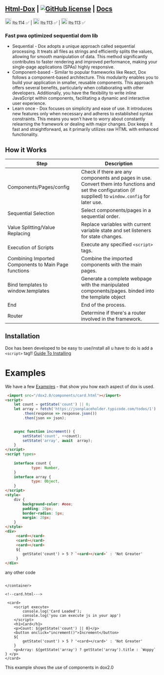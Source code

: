 ## [Html-Dox](https://malikwhitten67.github.io/html-dox/) |  [![GitHub license](https://img.shields.io/badge/license-MIT-blue.svg)](https://github.com/MalikWhitten67/html-dox/blob/main/LICENSE) | [Docs](https://github.com/MalikWhitten67/html-dox/wiki)
 <img src="https://th.bing.com/th/id/R.4c5dfa7ec90d6208a2a2e33adbd7c633?rik=cYlZy1p%2f4TEJGQ&riu=http%3a%2f%2f1000logos.net%2fwp-content%2fuploads%2f2017%2f08%2fChrome-Logo.png&ehk=qTc576MkpOTyH91AwsOr6MD868AywziPFN3Z2RxOFWQ%3d&risl=&pid=ImgRaw&r=0" width="20"> lts:114   ✅ | <img src="https://cdn.freebiesupply.com/logos/large/2x/firefox-logo-png-transparent.png" width="20"> lts:113  ✅ | <img src="https://th.bing.com/th/id/R.15317f39b369ebfe56a357aaea4860ab?rik=i1CnFnr0QPpDYg&pid=ImgRaw&r=0" width="20"> lts:113 ✅   

 
### Fast pwa optimized sequential dom lib

* Sequential - Dox adopts a unique approach called sequential processing. It treats all files as strings and efficiently splits the values, allowing for smooth manipulation of data. This method significantly contributes to faster rendering and improved performance, making your single-page applications (SPAs) highly responsive.
* Component-based - Similar to popular frameworks like React, Dox follows a component-based architecture. This modularity enables you to build your application in smaller, reusable components. This approach offers several benefits, particularly when collaborating with other developers. Additionally, you have the flexibility to write inline JavaScript within components, facilitating a dynamic and interactive user experience.
* Learn once - Dox focuses on simplicity and ease of use. It introduces new features only when necessary and adheres to established syntax constraints. This means you won't have to worry about constantly relearning the framework or dealing with major changes. Dox keeps it fast and straightforward, as it primarily utilizes raw HTML with enhanced functionality.



 
 
## How it Works

| Step                                      | Description                                                                      |
| ----------------------------------------- | -------------------------------------------------------------------------------- |
| Components/Pages/config                   | Check if there are any components and pages in use. Convert them into functions and set the configuration (if supplied) to `window.config` for later use. |
| Sequential Selection                      | Select components/pages in a sequential order.                                  |
| Value Splitting/Value Replacing            | Replace variables with current variable state and set listeners for state changes. |
| Execution of Scripts                      | Execute any specified `<script>` tags.                                         |
| Combining Imported Components to Main Page functions| Combine the imported components with the main pages.                           |
| Bind templates to window.templates               | Generate a complete webpage with the manipulated components/pages. binded into the template object           |
| End                                       | End of the process.                                                            |
| Router                                   | Determine if there's a router involved in the framework.                        |

 

## Installation

Dox has been developed to be easy to use/install all u have to do is add a `<script>` tag!! [Guide To Installing](https://github.com/MalikWhitten67/html-dox/wiki/Getting-started)


# Examples

We have a few [Examples](https://github.com/MalikWhitten67/html-dox/tree/main/examples) - that show you how each aspect of dox is used.
```html
 <import src="/dox2.0/components/card.html"></import>
<script>
    let count = getState('count') || 0;
    let array = fetch('https://jsonplaceholder.typicode.com/todos/1')
        .then(response => response.json())
        .then(json => json);
  

    async function increment() {
        setState('count', ++count);
        setState('array', await  array);
    }
</script>
<script types>
 
    interface count {
            type: Number,
    }
    interface array {
            type: Object,
    }
</script>
<style>
    div {
        background-color: #eee;
        padding: 20px;
        border-radius: 5px;
        margin: 20px;
    }
</style>
<div>
     <card></card>
     <card></card>
     <card></card>
     ${
        getState('count') > 5 ? `<card></card>` : 'Not Greater'
     }
</div>
 ```
any other code
```

</container>

<!--card.html--->

 <card>
    <script execute>
        console.log('Card Loaded');
        console.log('you can execute js in your app')
    </script>
    <h1>Card</h1>
    <p>Count: ${getState('count') || 0}</p>
    <button onclick="increment()">Increment</button>
    ${
        getState('count') > 5 ? '<card></card>' : 'Not Greater'
    }
    <p>Array: ${getState('array') ? getState('array').title : `Woppy` } </p>
</card>
```
This example shows the use of components in dox2.0

